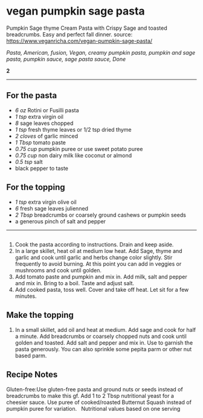 # vegan pumpkin sage pasta

Pumpkin Sage thyme Cream Pasta with Crispy Sage and toasted breadcrumbs. Easy and perfect fall dinner.
source: https://www.veganricha.com/vegan-pumpkin-sage-pasta/

*Pasta, American, fusion, Vegan, creamy pumpkin pasta, pumpkin and sage pasta, pumpkin sauce, sage pasta sauce, Done*

**2**

---

## For the pasta

- *6 oz* Rotini or Fusilli pasta
- *1 tsp* extra virgin oil
- *8* sage leaves chopped
- *1 tsp* fresh thyme leaves  or 1/2 tsp dried thyme
- *2 cloves* of garlic minced
- *1 Tbsp* tomato paste
- *0.75 cup* pumpkin puree or use sweet potato puree
- *0.75 cup* non dairy milk like coconut or almond
- *0.5 tsp* salt
- black pepper to taste

## For the topping

- *1 tsp* extra virgin olive oil
- *6* fresh sage leaves julienned
- *2 Tbsp* breadcrumbs  or coarsely ground cashews or pumpkin seeds
- a generous pinch of salt and pepper

---

## 
1. Cook the pasta according to instructions. Drain and keep aside.
2. In a large skillet, heat oil at medium low heat. Add Sage, thyme and garlic and cook until garlic and herbs change color slightly. Stir frequently to avoid burning. At this point you can add in veggies or mushrooms and cook until golden.
3. Add tomato paste and pumpkin and mix in. Add milk, salt and pepper and mix in. Bring to a boil. Taste and adjust salt.
4. Add cooked pasta, toss well. Cover and take off heat. Let sit for a few minutes.
## Make the topping
1. In a small skillet, add oil and heat at medium. Add sage and cook for half a minute. Add breadcrumbs or coarsely chopped nuts and cook until golden and toasted. Add salt and pepper and mix in. Use to garnish the pasta generously. You can also sprinkle some pepita parm or other nut based parm.

## Recipe Notes

Gluten-free:Use gluten-free pasta and ground nuts or seeds instead of breadcrumbs to make this gf. Add 1 to 2 Tbsp nutritional yeast for a cheesier sauce.
Use puree of cooked/roasted Butternut Squash instead of pumpkin puree for variation.
 
Nutritional values based on one serving
